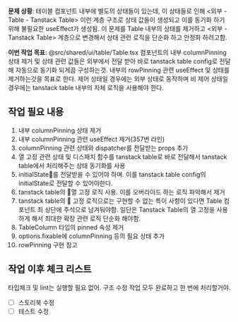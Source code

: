 **문제 상황**: 테이블 컴포넌트 내부에 별도의 상태들이 있는데, 이 상태들로 인해 <외부 - Table - Tanstack Table> 이런 계층 구조로 상태 값들이 생성되고 이를 동기화 하기 위해 불필요한 useEffect가 생성됨. 이 문제를 Table 내부의 상태를 제거하고 <외부 - Tanstack Table> 계층으로 변경해서 상태 관련 로직을 단순화 하고 안정화 하려고함.

**이번 작업 목표**: @src/shared/ui/table/Table.tsx 컴포넌트의 내부 columnPinning 상태 제거 및 상태 관련 값들은 외부에서 전달 받아 바로 tanstack table config로 전달해 자동으로 동기화 되게끔 구성하는것. 내부의 rowPinning 관련 useEffect 및 상태를 제거하는것을 목표로 한다. 제어 상태일 경우에는 외부 상태로 동작하며 비 제어 상태일 경우에는 tanstack table 내부의 자체 로직을 사용해야 한다.

## 작업 필요 내용

1. 내부 columnPinning 상태 제거
2. 내부 columnPinning 관련 useEffect 제거(357번 라인)
3. columnPinning 관련 상태와 dispatcher를 전달받는 props 추가
4. 열 고정 관련 상태 및 디스패치 함수를 tanstack table로 바로 전달해서 tanstack table에서 처리해주는 상태 동기화를 사용
5. initialState를 전달받을 수 있어야 하며. 이를 tanstack table config의 initialState로 전달할 수 있어야한다.
6. tanstack table의 열 고정 로직 사용. 이를 오버라이드 하는 로직 파악해서 제거
7. tanstack table의  고정 로직으로는 구현할 수 없는 특이 사항이 있다면 Table 컴포넌트 최 상단에 주석으로 남겨둬야함. 일단은 Tanstack Table의 열 고정을 사용하게 해서 최대한 확장 관련 로직 단순화 해야함.
8. TableColumn 타입의 pinned 속성 제거
9. options.fixable에 columnPinning 등의 필요 상태 추가
10. rowPinning 구현 참고

## 작업 이후 체크 리스트
타입체크 및 lint는 실행할 필요 없어. 구조 수정 작업 모두 완료하고 한 번에 처리할거야.

- [ ] 스토리북 수정
- [ ] 테스트 수정